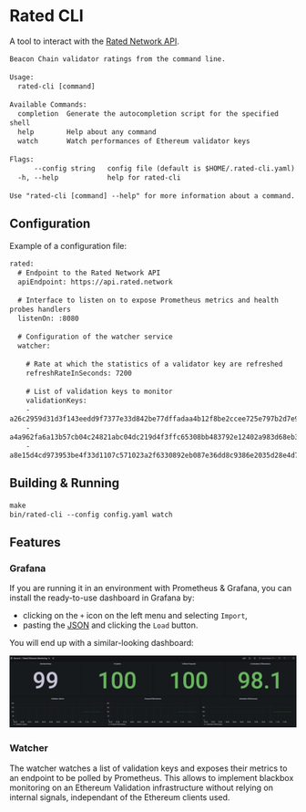 # Rated CLI

A tool to interact with the [Rated Network API](https://api.rated.network/docs).

```
Beacon Chain validator ratings from the command line.

Usage:
  rated-cli [command]

Available Commands:
  completion  Generate the autocompletion script for the specified shell
  help        Help about any command
  watch       Watch performances of Ethereum validator keys

Flags:
      --config string   config file (default is $HOME/.rated-cli.yaml)
  -h, --help            help for rated-cli

Use "rated-cli [command] --help" for more information about a command.
```

## Configuration 

Example of a configuration file:

```
rated:
  # Endpoint to the Rated Network API
  apiEndpoint: https://api.rated.network

  # Interface to listen on to expose Prometheus metrics and health probes handlers
  listenOn: :8080
  
  # Configuration of the watcher service
  watcher:

    # Rate at which the statistics of a validator key are refreshed
    refreshRateInSeconds: 7200

    # List of validation keys to monitor
    validationKeys:
    - a26c2959d31d3f143eedd9f7377e33d842be77dffadaa4b12f8be2ccee725e797b2d7e93d5c55dbc1cb35177181401f4
    - a4a962fa6a13b57cb04c24821abc04dc219d4f3ffc65308bb483792e12402a983d68eb304a3af87e95ea9f9d8163ef46
    - a8e15d4cd973953be4f33d1107c571023a2f6330892eb087e36dd8c9386e2035d28e4d7fb57959df4862fce75908d12d
```

## Building & Running

```
make
bin/rated-cli --config config.yaml watch
```

## Features

### Grafana

If you are running it in an environment with Prometheus & Grafana, you can
install the ready-to-use dashboard in Grafana by:

- clicking on the `+` icon on the left menu and selecting `Import`,
- pasting the [JSON](grafana/dashboard.json) and clicking the `Load` button.

You will end up with a similar-looking dashboard:

![](grafana/rated-dashboard.png)

### Watcher

The watcher watches a list of validation keys and exposes their metrics to an
endpoint to be polled by Prometheus. This allows to implement blackbox
monitoring on an Ethereum Validation infrastructure without relying on internal
signals, independant of the Ethereum clients used.
